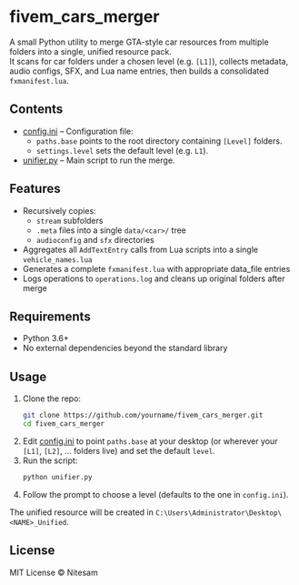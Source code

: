 # fivem_cars_merger

A small Python utility to merge GTA-style car resources from multiple folders into a single, unified resource pack.  
It scans for car folders under a chosen level (e.g. `[L1]`), collects metadata, audio configs, SFX, and Lua name entries, then builds a consolidated `fxmanifest.lua`.

## Contents

- [config.ini](config.ini) – Configuration file:
  - `paths.base` points to the root directory containing `[Level]` folders.
  - `settings.level` sets the default level (e.g. `L1`).
- [unifier.py](unifier.py) – Main script to run the merge.

## Features

- Recursively copies:
  - `stream` subfolders
  - `.meta` files into a single `data/<car>/` tree
  - `audioconfig` and `sfx` directories
- Aggregates all `AddTextEntry` calls from Lua scripts into a single `vehicle_names.lua`
- Generates a complete `fxmanifest.lua` with appropriate data_file entries
- Logs operations to `operations.log` and cleans up original folders after merge

## Requirements

- Python 3.6+
- No external dependencies beyond the standard library

## Usage

1. Clone the repo:
   ```sh
   git clone https://github.com/yourname/fivem_cars_merger.git
   cd fivem_cars_merger
   ```
2. Edit [config.ini](config.ini) to point `paths.base` at your desktop (or wherever your `[L1]`, `[L2]`, … folders live) and set the default `level`.
3. Run the script:
   ```sh
   python unifier.py
   ```
4. Follow the prompt to choose a level (defaults to the one in `config.ini`).

The unified resource will be created in `C:\Users\Administrator\Desktop\<NAME>_Unified`.

## License

MIT License © Nitesam
